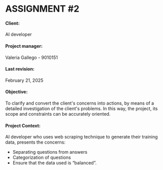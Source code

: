 # ASSIGNMENT #2

#### Client:
AI developer
#### Project manager: 
Valeria Gallego - 9010151
#### Last revision: 
February 21, 2025
#### Objective: 
To clarify and convert the client's concerns into actions, by means of a detailed investigation of the client's problems. In this way, the project, its scope and constraints can be accurately oriented.
#### Project Context: 
AI developer who uses web scraping technique to generate their training data, presents the concerns:
- Separating questions from answers
- Categorization of questions
- Ensure that the data used is “balanced”.

